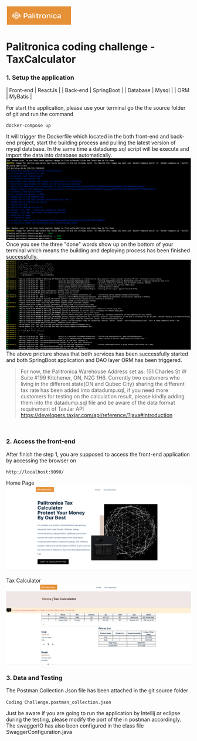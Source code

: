 ![](https://github.com/qwe3804132/Palitronica-TaxCalculator/blob/main/md/tag.png?raw=true)
# Palitronica coding challenge - TaxCalculator
### 1. Setup the application
| Front-end  | ReactJs  |
| Back-end | SpringBoot |
| Database  | Mysql |
| ORM  | MyBatis |

For start the application, please use your terminal go the the source folder of git and run the command
```
docker-compose up

```
It will trigger the Dockerfile which located in the both front-end and back-end project, start the building process and pulling the latest version of mysql database. In the same time a datadump.sql script will be execute and import the data into database automatically.
![](https://github.com/qwe3804132/Palitronica-TaxCalculator/blob/main/md/build.png?raw=true)
Once you see the three "done" words show up on the bottom of your terminal which means the building and deploying process has been finished successfully.
![](https://github.com/qwe3804132/Palitronica-TaxCalculator/blob/main/md/spring%20DAO.png?raw=true)
The above pricture shows that both services has been successfully started and both SpringBoot application and DAO layer ORM has been triggered.
> For now, the  Palitronica Warehouse Address set as: 151 Charles St W Suite #199 Kitchener, ON, N2G 1H6. Currently two customers who living in the different state(ON and Qubec City) sharing the different tax rate has been added into datadump.sql, if you need more customers for testing on the calculation result, please kindly adding them into the datadump.sql file and be aware of the data format requirement of TaxJar API https://developers.taxjar.com/api/reference/?java#introduction
</br>

### 2. Access the front-end
After finish the step 1, you are supposed to access the front-end application by accessing the browser on
```
http://localhost:9090/
```
Home Page
![](https://github.com/qwe3804132/Palitronica-TaxCalculator/blob/main/md/HomePage.png?raw=true)

Tax Calculator
![](https://github.com/qwe3804132/Palitronica-TaxCalculator/blob/main/md/CalculationPage.png?raw=true)
</br>

### 3. Data and Testing
The Postman Collection Json file has been attached in the git source folder

`Coding Challenge.postman_collection.json
`

Just be aware if you are going to run the application by Intellij or eclipse during the testing, please modify the port of the in postman accordingly. The swaggerIO has also been configured in the class file SwaggerConfiguration.java


